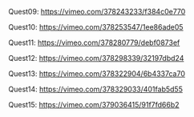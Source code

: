 Quest09:
https://vimeo.com/378243233/f384c0e770

Quest10: 
https://vimeo.com/378253547/1ee86ade05

Quest11:
https://vimeo.com/378280779/debf0873ef

Quest12:
https://vimeo.com/378298339/32197dbd24

Quest13:
https://vimeo.com/378322904/6b4337ca70

Quest14:
https://vimeo.com/378329033/401fab5d55

Quest15:
https://vimeo.com/379036415/91f7fd66b2
